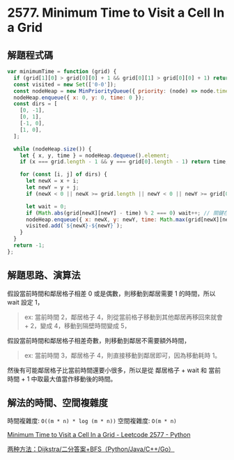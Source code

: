 # 2577. Minimum Time to Visit a Cell In a Grid

## 解題程式碼

```javascript
var minimumTime = function (grid) {
  if (grid[1][0] > grid[0][0] + 1 && grid[0][1] > grid[0][0] + 1) return -1;
  const visited = new Set(['0-0']);
  const nodeHeap = new MinPriorityQueue({ priority: (node) => node.time });
  nodeHeap.enqueue({ x: 0, y: 0, time: 0 });
  const dirs = [
    [0, -1],
    [0, 1],
    [-1, 0],
    [1, 0],
  ];

  while (nodeHeap.size()) {
    let { x, y, time } = nodeHeap.dequeue().element;
    if (x === grid.length - 1 && y === grid[0].length - 1) return time;

    for (const [i, j] of dirs) {
      let newX = x + i;
      let newY = y + j;
      if (newX < 0 || newX >= grid.length || newY < 0 || newY >= grid[0].length || visited.has(`${newX}-${newY}`)) continue;

      let wait = 0;
      if (Math.abs(grid[newX][newY] - time) % 2 === 0) wait++; // 關鍵在這兩行
      nodeHeap.enqueue({ x: newX, y: newY, time: Math.max(grid[newX][newY] + wait, time + 1) }); // 關鍵在這兩行
      visited.add(`${newX}-${newY}`);
    }
  }
  return -1;
};
```

## 解題思路、演算法

假設當前時間和鄰居格子相差 0 或是偶數，則移動到鄰居需要 1 的時間，所以 wait 設定 1，

> ex: 當前時間 2，鄰居格子 4，則從當前格子移動到其他鄰居再移回來就會 + 2，變成 4，移動到隔壁時間變成 5，

假設當前時間和鄰居格子相差奇數，則移動到鄰居不需要額外時間，

> ex: 當前時間 3，鄰居格子 4，則直接移動到鄰居即可，因為移動耗時 1。

然後有可能鄰居格子比當前時間還要小很多，所以是從 鄰居格子 + wait 和 當前時間 + 1 中取最大值當作移動後的時間。

## 解法的時間、空間複雜度

時間複雜度: `O((m * n) * log (m * n))`
空間複雜度: `O(m * n)`

[Minimum Time to Visit a Cell In a Grid - Leetcode 2577 - Python](https://youtu.be/Kj98r8IgJOQ)

[两种方法：Dijkstra/二分答案+BFS（Python/Java/C++/Go）](https://leetcode.cn/problems/minimum-time-to-visit-a-cell-in-a-grid/solutions/2134200/er-fen-da-an-bfspythonjavacgo-by-endless-j10w/)
